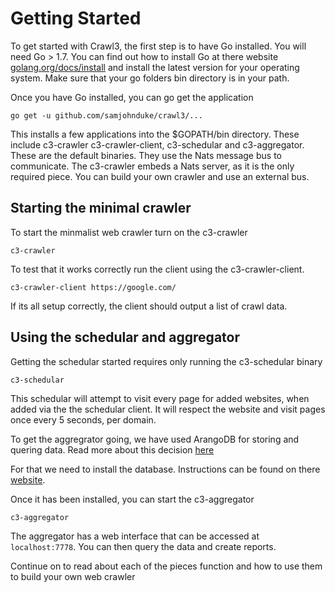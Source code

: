 # Getting Started

To get started with Crawl3, the first step is to have Go installed. You will need Go > 1.7.
You can find out how to install Go at there website <a href="https://golang.org/doc/install" target="_blank">golang.org/docs/install</a>
and install the latest version for your operating system. Make sure that your go folders bin directory is in your path.

Once you have Go installed, you can go get the application

``` 
go get -u github.com/samjohnduke/crawl3/...
```

This installs a few applications into the $GOPATH/bin directory. These include c3-crawler c3-crawler-client, c3-schedular and c3-aggregator. 
These are the default binaries. They use the Nats message bus to communicate. The c3-crawler embeds a Nats server, as it is the only required piece. You can build your own crawler and use an external bus.
## Starting the minimal crawler 

To start the minmalist web crawler turn on the c3-crawler 

```
c3-crawler
```

To test that it works correctly run the client using the c3-crawler-client.

```
c3-crawler-client https://google.com/
```

If its all setup correctly, the client should output a list of crawl data. 

## Using the schedular and aggregator

Getting the schedular started requires only running the c3-schedular binary 

```
c3-schedular
``` 

This schedular will attempt to visit every page for added websites, when added via the
the schedular client. It will respect the website and visit pages once every 5 seconds,
per domain.

To get the aggregrator going, we have used ArangoDB for storing and quering data. Read more about this decision [here](/aggregator/)

For that we need to install the database. Instructions can be found on there [website](https://docs.arangodb.com/3.3/Manual/GettingStarted/Installing/). 

Once it has been installed, you can start the c3-aggregator 

```
c3-aggregator
```

The aggregator has a web interface that can be accessed at `localhost:7778`. You can then query the data and create reports.

Continue on to read about each of the pieces function and how to use them to build your own web crawler